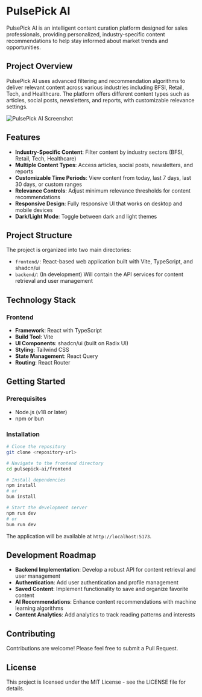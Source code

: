 # PulsePick AI

PulsePick AI is an intelligent content curation platform designed for sales professionals, providing personalized, industry-specific content recommendations to help stay informed about market trends and opportunities.

## Project Overview

PulsePick AI uses advanced filtering and recommendation algorithms to deliver relevant content across various industries including BFSI, Retail, Tech, and Healthcare. The platform offers different content types such as articles, social posts, newsletters, and reports, with customizable relevance settings.

![PulsePick AI Screenshot](frontend/public/screenshot.png)

## Features

- **Industry-Specific Content**: Filter content by industry sectors (BFSI, Retail, Tech, Healthcare)
- **Multiple Content Types**: Access articles, social posts, newsletters, and reports
- **Customizable Time Periods**: View content from today, last 7 days, last 30 days, or custom ranges
- **Relevance Controls**: Adjust minimum relevance thresholds for content recommendations
- **Responsive Design**: Fully responsive UI that works on desktop and mobile devices
- **Dark/Light Mode**: Toggle between dark and light themes

## Project Structure

The project is organized into two main directories:

- `frontend/`: React-based web application built with Vite, TypeScript, and shadcn/ui
- `backend/`: (In development) Will contain the API services for content retrieval and user management

## Technology Stack

### Frontend
- **Framework**: React with TypeScript
- **Build Tool**: Vite
- **UI Components**: shadcn/ui (built on Radix UI)
- **Styling**: Tailwind CSS
- **State Management**: React Query
- **Routing**: React Router

## Getting Started

### Prerequisites
- Node.js (v18 or later)
- npm or bun

### Installation

```bash
# Clone the repository
git clone <repository-url>

# Navigate to the frontend directory
cd pulsepick-ai/frontend

# Install dependencies
npm install
# or
bun install

# Start the development server
npm run dev
# or
bun run dev
```

The application will be available at `http://localhost:5173`.

## Development Roadmap

- **Backend Implementation**: Develop a robust API for content retrieval and user management
- **Authentication**: Add user authentication and profile management
- **Saved Content**: Implement functionality to save and organize favorite content
- **AI Recommendations**: Enhance content recommendations with machine learning algorithms
- **Content Analytics**: Add analytics to track reading patterns and interests

## Contributing

Contributions are welcome! Please feel free to submit a Pull Request.

## License

This project is licensed under the MIT License - see the LICENSE file for details.
